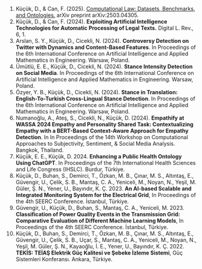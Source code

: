 <div dir="ltr">
<ol>
<li>Küçük, D., & Can, F. (2025). <a href="https://arxiv.org/pdf/2503.04305" target="_blank">Computational Law: Datasets, Benchmarks, and Ontologies.</a> arXiv preprint arXiv:2503.04305.</li>
<li>Küçük, D., & Can, F. (2024). <b>Exploiting Artificial Intelligence Technologies for Automatic Processing of Legal Texts.</b> Digital L. Rev., 6, 1.</li>
<li>Arslan, S. Y., Küçük, D., Cicekli, N. (2024). <b>Controversy Detection on Twitter with Dynamics and Content-Based Features</b>. In Proceedings of the 6th International Conference on Artificial Intelligence and Applied Mathematics in Engineering. Warsaw, Poland.</li>
<li>Ümütlü, E. E., Küçük, D., Cicekli, N. (2024). <b>Stance Intensity Detection on Social Media</b>. In Proceedings of the 6th International Conference on Artificial Intelligence and Applied Mathematics in Engineering. Warsaw, Poland.</li>
<li>Özyer, Y. B., Küçük, D., Cicekli, N. (2024). <b>Stance in Translation: English-To-Turkish Cross-Lingual Stance Detection</b>. In Proceedings of the 6th International Conference on Artificial Intelligence and Applied Mathematics in Engineering. Warsaw, Poland.</li>
<li>Numanoğlu, A., Ateş, S., Cicekli, N., Küçük, D. (2024). <b>Empathify at WASSA 2024 Empathy and Personality Shared Task: Contextualizing Empathy with a BERT-Based Context-Aware Approach for Empathy Detection</b>. In In Proceedings of the 14th Workshop on Computational Approaches to Subjectivity, Sentiment, & Social Media Analysis. Bangkok, Thailand.</li>
<li>Küçük, E. E., Küçük, D. 2024. <b>Enhancing a Public Health Ontology Using ChatGPT</b>. In Proceedings of the 7th International Health Sciences and Life Congress (IHSLC). Burdur, Türkiye.</li>
<li>Küçük, D., Buhan, S., Demirci, T., Özkan, M. B., Çınar, M. S., Altıntaş, E., Güvengir, U., Çelik, S. B., Mantaş, C. A., Yeniceli, M., Noyan, N., Yeşil, M. Güler, Ş. N., Yener, U., Bayındır, K. Ç. 2023. <b>An AI-based Scalable and Integrated Monitoring System for the Electrical Grid</b>, In Proceedings of the 4th SEERC Conference. İstanbul, Türkiye.</li>
<li>Güvengir, U., Küçük, D., Buhan, S., Mantaş, C. A., Yeniceli, M. 2023. <b>Classification of Power Quality Events in the Transmission Grid: Comparative Evaluation of Different Machine Learning Models</b>, In Proceedings of the 4th SEERC Conference. İstanbul, Türkiye.</li>
<li>Küçük, D., Buhan, S., Demirci, T., Özkan, M. B., Çınar, M. S., Altıntaş, E., Güvengir, U., Çelik, S. B., Uçar, S., Mantaş, C. A., Yeniceli, M., Noyan, N., Yeşil, M. Güler, Ş. N., Kayaoğlu, İ. E., Yener, U., Bayındır, K. Ç. 2022. <b>TEKİS: TEİAŞ Elektrik Güç Kalitesi ve Şebeke İzleme Sistemi</b>, Güç Sistemleri Konferansı. Ankara, Türkiye.</li>
</ol>
</div>
